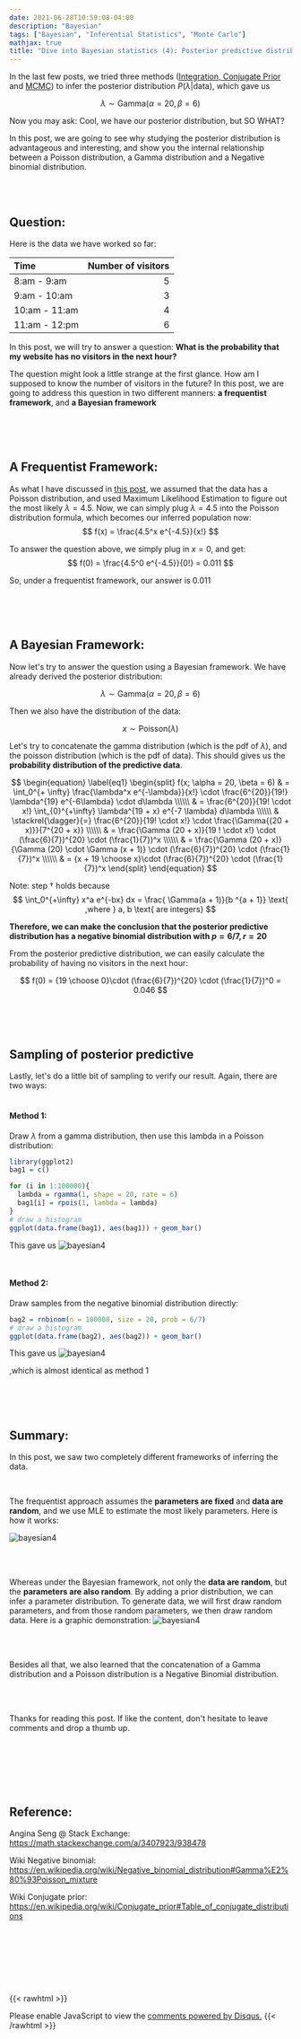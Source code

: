 ```yaml
---
date: 2021-06-28T10:59:08-04:00
description: "Bayesian"
tags: ["Bayesian", "Inferential Statistics", "Monte Carlo"]
mathjax: true
title: "Dive into Bayesian statistics (4): Posterior predictive distribution"
---
```


In the last few posts, we tried three methods ([Integration, Conjugate Prior](https://jasontan-code.github.io/blog/bayesian-2/) and [MCMC](https://jasontan-code.github.io/blog/bayesian-3/)) to infer the posterior distribution $P(\lambda | \text{data})$, which gave us 

$$\lambda \sim \text{Gamma}(\alpha = 20, \beta = 6)$$

Now you may ask: Cool, we have our posterior distribution, but SO WHAT?

In this post, we are going to see why studying the posterior distribution is advantageous and interesting, and show you the internal relationship between a Poisson distribution, a Gamma distribution and a Negative binomial distribution.

&nbsp;  
&nbsp; 
&nbsp;  

## Question: 

Here is the data we have worked so far:

| Time  | Number of visitors |
|:---------|--------:|
| 8:am - 9:am     | 5   |
| 9:am - 10:am     | 3   |
| 10:am - 11:am | 4  |
| 11:am - 12:pm | 6  |

In this post, we will try to answer a question:  **What is the probability that my website has no visitors in the next hour?**

The question might look a little strange at the first glance. How am I supposed to know the number of visitors in the future? In this post, we are going to address this question in two different manners: **a frequentist framework**, and **a Bayesian framework**


&nbsp;  
&nbsp;  
&nbsp; 
&nbsp;  

## A Frequentist Framework:

As what I have discussed in [this post](https://jasontan-code.github.io/blog/mle/), we assumed that the data has a Poisson distribution, and used Maximum Likelihood Estimation to figure out the most likely $\lambda = 4.5$. Now, we can simply plug $\lambda = 4.5$ into the Poisson distribution formula, which becomes our inferred population now:
$$
f(x) = \frac{4.5^x e^{-4.5}}{x!}
$$

To answer the question above, we simply plug in $x = 0$, and get:
$$
f(0) = \frac{4.5^0 e^{-4.5}}{0!} = 0.011
$$


So, under a frequentist framework, our answer is 0.011



&nbsp;  
&nbsp;  
&nbsp; 
&nbsp;  

## A Bayesian Framework:

Now let's try to answer the question using a Bayesian framework. We have already derived the posterior distribution:


$$\lambda \sim \text{Gamma}(\alpha = 20, \beta = 6)$$

Then we also have the distribution of the data: 

$$x \sim \text{Poisson}(\lambda)$$

Let's try to concatenate the gamma distribution (which is the pdf of $\lambda$), and the poisson distribution (which is the pdf of data). This should gives us the **probability distribution of the predictive data**.


$$
\begin{equation} \label{eq1}
\begin{split}
f(x; \alpha = 20, \beta = 6) & = \int_0^{+ \infty} \frac{\lambda^x e^{-\lambda}}{x!} \cdot \frac{6^{20}}{19!} \lambda^{19} e^{-6\lambda} \cdot d\lambda \\\\\\
& = \frac{6^{20}}{19! \cdot x!} \int_{0}^{+\infty} \lambda^{19 + x} e^{-7 \lambda} d\lambda \\\\\\
& \stackrel{\dagger}{=} \frac{6^{20}}{19! \cdot x!}  \cdot \frac{\Gamma{(20 + x)}}{7^{20 + x}} \\\\\\
& = \frac{\Gamma (20 + x)}{19 ! \cdot x!} \cdot (\frac{6}{7})^{20} \cdot (\frac{1}{7})^x \\\\\\
& = \frac{\Gamma (20 + x)}{\Gamma (20) \cdot \Gamma (x + 1)} \cdot (\frac{6}{7})^{20} \cdot (\frac{1}{7})^x \\\\\\ 
& =  {x + 19 \choose x}\cdot (\frac{6}{7})^{20} \cdot (\frac{1}{7})^x
\end{split}
\end{equation}
$$

Note: step $\dagger$ holds because 
$$
\int_0^{+\infty} x^a e^{-bx} dx = \frac{ \Gamma(a + 1)}{b ^{a + 1}} \text{      ,where } a, b \text{ are integers}
$$


**Therefore, we can make the conclusion that the posterior predictive distribution has a negative binomial distribution with $p = 6/7, r = 20$**


From the posterior predictive distribution, we can easily calculate the probability of having no visitors in the next hour:

$$
f(0) = {19 \choose 0}\cdot (\frac{6}{7})^{20} \cdot (\frac{1}{7})^0 = 0.046
$$


&nbsp; 
&nbsp;  
&nbsp; 
&nbsp;  
&nbsp; 

## Sampling of posterior predictive

Lastly, let's do a little bit of sampling to verify our result. Again, there are two ways: 
&nbsp;  
&nbsp; 
#### Method 1: 

Draw $\lambda$ from a gamma distribution, then use this lambda in a Poisson distribution:
```r
library(ggplot2)
bag1 = c()

for (i in 1:100000){
  lambda = rgamma(1, shape = 20, rate = 6)
  bag1[i] = rpois(1, lambda = lambda)
}
# draw a histogram
ggplot(data.frame(bag1), aes(bag1)) + geom_bar()
```
This gave us 
![bayesian4](/images/Bayesian4/bag1.png)


&nbsp; 
&nbsp;  

#### Method 2: 

Draw samples from the negative binomial distribution directly:
```r
bag2 = rnbinom(n = 100000, size = 20, prob = 6/7)
# draw a histogram
ggplot(data.frame(bag2), aes(bag2)) + geom_bar()
```
This gave us 
![bayesian4](/images/Bayesian4/bag2.png)

,which is almost identical as method 1

&nbsp; 
&nbsp;  
&nbsp; 
&nbsp;  
&nbsp; 
&nbsp;  

## Summary:

In this post, we saw two completely different frameworks of inferring the data. 

&nbsp; 
&nbsp;  

The frequentist approach assumes the **parameters are fixed** and **data are random**, and we use MLE to estimate the most likely parameters. Here is how it works:

![bayesian4](/images/Bayesian4/freq.png)

&nbsp; 
&nbsp;  
&nbsp; 

Whereas under the Bayesian framework, not only the **data are random**, but the **parameters are also random**. By adding a prior distribution, we can infer a parameter distribution. To generate data, we will first draw random parameters, and from those random parameters, we then draw random data. Here is a graphic demonstration:
![bayesian4](/images/Bayesian4/bayesian.png)

&nbsp; 
&nbsp;  
&nbsp; 

Besides all that, we also learned that the concatenation of a Gamma distribution and a Poisson distribution is a Negative Binomial distribution.


&nbsp;  
&nbsp; 

Thanks for reading this post. If like the content, don't hesitate to leave comments and drop a thumb up.

&nbsp;  
&nbsp; 
&nbsp;  
&nbsp;  
&nbsp; 
&nbsp;  
&nbsp; 
&nbsp;  


## Reference:
Angina Seng @ Stack Exchange: https://math.stackexchange.com/a/3407923/938478

Wiki Negative binomial: https://en.wikipedia.org/wiki/Negative_binomial_distribution#Gamma%E2%80%93Poisson_mixture


Wiki Conjugate prior: https://en.wikipedia.org/wiki/Conjugate_prior#Table_of_conjugate_distributions

&nbsp;  
&nbsp; 
&nbsp;  
&nbsp; 
&nbsp;  
&nbsp;  
&nbsp; 
&nbsp;  
&nbsp; 
&nbsp;  


{{< rawhtml >}}
<div id="disqus_thread"></div>
<script>
    /**
    *  RECOMMENDED CONFIGURATION VARIABLES: EDIT AND UNCOMMENT THE SECTION BELOW TO INSERT DYNAMIC VALUES FROM YOUR PLATFORM OR CMS.
    *  LEARN WHY DEFINING THESE VARIABLES IS IMPORTANT: https://disqus.com/admin/universalcode/#configuration-variables    */
    /*
    var disqus_config = function () {
    this.page.url = PAGE_URL;  // Replace PAGE_URL with your page's canonical URL variable
    this.page.identifier = PAGE_IDENTIFIER; // Replace PAGE_IDENTIFIER with your page's unique identifier variable
    };
    */
    (function() { // DON'T EDIT BELOW THIS LINE
    var d = document, s = d.createElement('script');
    s.src = 'https://taotaotancomments.disqus.com/embed.js';
    s.setAttribute('data-timestamp', +new Date());
    (d.head || d.body).appendChild(s);
    })();
</script>
<noscript>Please enable JavaScript to view the <a href="https://disqus.com/?ref_noscript">comments powered by Disqus.</a></noscript>
{{< /rawhtml >}}













